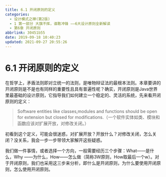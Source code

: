 ```yaml
---
title: 6.1 开闭原则的定义
categories: 
  - 设计模式之禅(第2版)
  - 1 第一部分 大旗不挥，谁敢冲锋 ——6大设计原则全新解读
  - 第6章 开闭原则
abbrlink: 30451b55
date: 2019-09-18 10:40:23
updated: 2021-09-27 20:55:26
---
```

# 6.1 开闭原则的定义 #
在哲学上，矛盾法则即对立统一的法则，是唯物辩证法的最根本法则。本章要讲的开闭原则是不是也有同样的重要性且具有普遍性呢？确实，开闭原则是Java世界里最基础的设计原则，它指导我们如何建立一个稳定的、灵活的系统，先来看开闭原则的定义：

> Software entities like classes,modules and functions should be open for extension but closed for modifications.（一个软件实体如类、模块和函数应该对扩展开放，对修改关闭。）

初看到这个定义，可能会很迷惑，对扩展开放？开放什么？对修改关闭，怎么关闭？没关系，我会一步一步带领大家解开这些疑惑。

我们做一件事情，或者选择一个方向，一般需要经历三个步骤：What——是什么，Why ——为什么，How——怎么做（简称3W原则，How取最后一个w）。对于开闭原则，我们也采用这三步来分析，即什么是开闭原则，为什么要使用开闭原则，怎么使用开闭原则。
